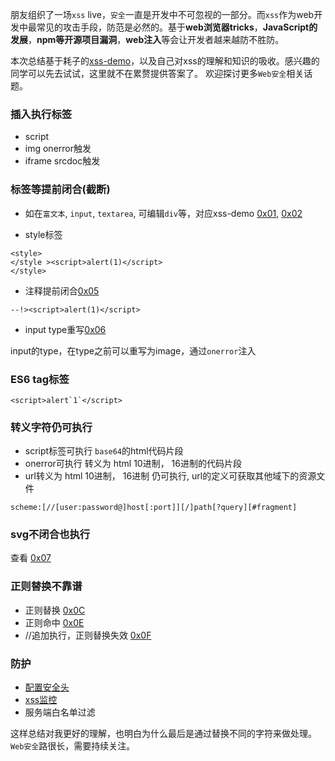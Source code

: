 朋友组织了一场`xss` live，`安全`一直是开发中不可忽视的一部分。而`xss`作为web开发中最常见的攻击手段，防范是必然的。基于**web浏览器tricks**，**JavaScript的发展**，**npm等开源项目漏洞**，**web注入**等会让开发者越来越防不胜防。

本次总结基于耗子的[xss-demo](https://github.com/haozime/xss-demo)，以及自己对xss的理解和知识的吸收。感兴趣的同学可以先去试试，这里就不在累赘提供答案了。 欢迎探讨更多`Web安全`相关话题。

### 插入执行标签

* script
* img onerror触发
* iframe srcdoc触发

### 标签等提前闭合(截断)

* 如在`富文本`, `input`, `textarea`, 可编辑`div`等，对应xss-demo [0x01](https://xss.haozi.me/#/0x01), [0x02](https://xss.haozi.me/#/0x02)

* style标签

```
<style>
</style ><script>alert(1)</script>
</style>
```

* 注释提前闭合[0x05](https://xss.haozi.me/#/0x05)
```
--!><script>alert(1)</script>
```
* input type重写[0x06](https://xss.haozi.me/#/0x06)

input的type，在type之前可以重写为image，通过`onerror`注入

### ES6 tag标签

```
<script>alert`1`</script>
```

### 转义字符仍可执行

* script标签可执行 `base64`的html代码片段
* onerror可执行 转义为 html 10进制， 16进制的代码片段
* url转义为 html 10进制， 16进制 仍可执行, url的定义可获取其他域下的资源文件

```
scheme:[//[user:password@]host[:port]][/]path[?query][#fragment]
```
### svg不闭合也执行

查看 [0x07](https://xss.haozi.me/#/0x07)

### 正则替换不靠谱

* 正则替换 [0x0C](https://xss.haozi.me/#/0x0C)
* 正则命中 [0x0E](https://xss.haozi.me/#/0x0E)
* //追加执行，正则替换失效 [0x0F](https://xss.haozi.me/#/0x0F)

### 防护

* [配置安全头](https://imququ.com/post/web-security-and-response-header.html)
* [xss监控](http://fex.baidu.com/blog/2014/06/xss-frontend-firewall-1/)
* 服务端白名单过滤

这样总结对我更好的理解，也明白为什么最后是通过替换不同的字符来做处理。 `Web安全`路很长，需要持续关注。
